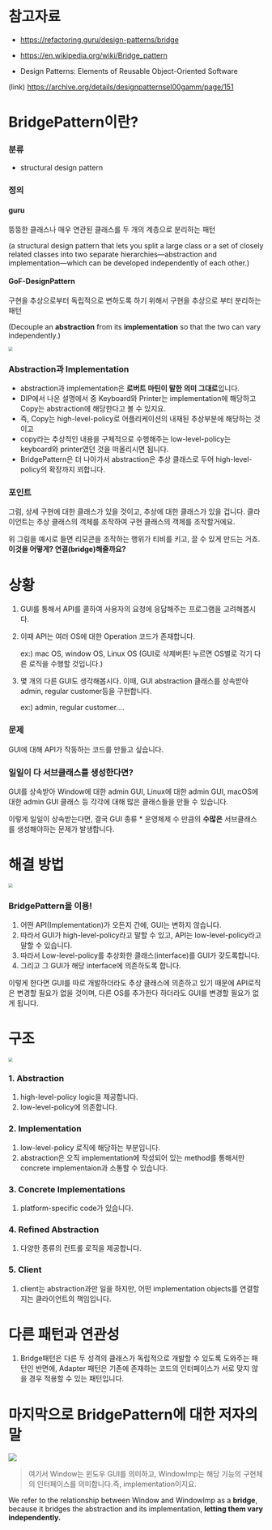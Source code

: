 # 참고자료

* https://refactoring.guru/design-patterns/bridge

* https://en.wikipedia.org/wiki/Bridge_pattern

*  Design Patterns: Elements of Reusable Object-Oriented Software

  (link) https://archive.org/details/designpatternsel00gamm/page/151



# BridgePattern이란?

### 분류

* structural design pattern

### 정의

#### guru

뚱뚱한 클래스나 매우 연관된 클래스를 두 개의 계층으로 분리하는 패턴

(a structural design pattern that lets you split a large class or a set of closely related classes into two separate hierarchies—abstraction and implementation—which can be developed independently of each other.)



#### GoF-DesignPattern

구현을 추상으로부터 독립적으로 변하도록 하기 위해서 구현을 추상으로 부터 분리하는 패턴 

(Decouple an **abstraction** from its **implementation** so that the two can vary independently.)



<img src="https://refactoring.guru/images/patterns/content/bridge/bridge-2x.png" style="zoom:50%;" />



### Abstraction과 Implementation

* abstraction과 implementation은 **로버트 마틴이 말한 의미 그대로**입니다. 
* DIP에서 나온 설명에서 중 Keyboard와 Printer는 implementation에 해당하고 Copy는 abstraction에 해당한다고 볼 수 있지요.
* 즉, Copy는 high-level-policy로 어플리케이션의 내재된 추상부분에 해당하는 것이고
* copy라는 추상적인 내용을 구체적으로 수행해주는 low-level-policy는 keyboard와 printer였던 것을 떠올리시면 됩니다.
* BridgePattern은 더 나아가서 abstraction은 추상 클래스로 두어 high-level-policy의 확장까지 꾀합니다.



### 포인트

그럼, 상세 구현에 대한 클래스가 있을 것이고, 추상에 대한 클래스가 있을 겁니다.  클라이언트는 추상 클래스의 객체를 조작하여 구현 클래스의 객체를 조작할거에요.

위 그림을 예시로 들면 리모콘을 조작하는 행위가 티비를 키고, 끌 수 있게 만드는 거죠. **이것을 어떻게? 연결(bridge)해줄까요?**



# 상황

1. GUI를 통해서 API를 콜하여 사용자의 요청에 응답해주는 프로그램을 고려해봅시다.

2. 이때 API는 여러 OS에 대한 Operation 코드가 존재합니다.

   ex:) mac OS, window OS, Linux OS  (GUI로 삭제버튼! 누르면 OS별로 각기 다른 로직을 수행할 것입니다.)

3. 몇 개의 다른 GUI도 생각해봅시다. 이때, GUI abstraction 클래스를 상속받아 admin, regular customer등을 구현합니다.

   ex:) admin, regular customer....



### 문제

GUI에 대해 API가 작동하는 코드를 만들고 싶습니다.



### 일일이 다 서브클래스를 생성한다면?

GUI를 상속받아 Window에 대한 admin GUI, Linux에 대한 admin GUI, macOS에 대한 admin GUI 클래스 등 각각에 대해 많은 클래스들을 만들 수 있습니다.

이렇게 일일이 상속받는다면, 결국 GUI 종류 * 운영체제 수 만큼의 **수많은** 서브클래스를 생성해야하는 문제가 발생합니다.





# 해결 방법



<img src="https://refactoring.guru/images/patterns/content/bridge/bridge-2-en-2x.png" style="zoom:50%;" />

### BridgePattern을 이용!

1. 어떤 API(Implementation)가 오든지 간에, GUI는 변하지 않습니다.
2. 따라서 GUI가 high-level-policy라고 말할 수 있고, API는 low-level-policy라고 말할 수 있습니다.
3. 따라서 Low-level-policy를 추상화한 클래스(interface)를 GUI가 갖도록합니다.
4. 그리고 그 GUI가 해당 interface에 의존하도록 합니다.



이렇게 한다면 GUI를 따로 개발하더라도 추상 클래스에 의존하고 있기 때문에 API로직은 변경할 필요가 없을 것이며, 다른 OS를 추가한다 하더라도 GUI를 변경할 필요가 없게 됩니다.



# 구조

<img src="https://refactoring.guru/images/patterns/diagrams/bridge/structure-en-indexed-2x.png" style="zoom:50%;" />

### 1. Abstraction

1. high-level-policy logic을 제공합니다.
2. low-level-policy에 의존합니다.



### 2. Implementation

1. low-level-policy 로직에 해당하는 부분입니다.
2. abstraction은 오직 implementation에 작성되어 있는 method를 통해서만 concrete implementaion과 소통할 수 있습니다.



### 3. Concrete Implementations

1. platform-specific code가 있습니다.



### 4. Refined Abstraction

1. 다양한 종류의 컨트롤 로직을 제공합니다.



### 5. Client

1. client는 abstraction과만 일을 하지만, 어떤 implementation objects를 연결할 지는 클라이언트의 책임입니다.



# 다른 패턴과 연관성

1. Bridge패턴은 다른 두 성격의 클래스가 독립적으로 개발할 수 있도록 도와주는 패턴인 반면에, Adapter 패턴은 기존에 존재하는 코드의 인터페이스가 서로 맞지 않을 경우 적용할 수 있는 패턴입니다.



# 마지막으로 BridgePattern에 대한 저자의 말

![](http://www.cs.unc.edu/~stotts/GOF/hires/Pictures/bridg100.gif)

> 여기서 Window는 윈도우 GUI를 의미하고, WindowImp는 해당 기능의 구현체의 인터페이스를 의미합니다.즉, implementation이지요.

We refer to the relationship between Window and WindowImp as a **bridge**, because it bridges the abstraction and its implementation, **letting them vary independently.**

